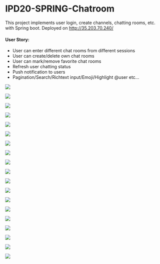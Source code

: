 # IPD20-SPRING-Chatroom

This project implements user login, create channels, chatting rooms, etc. with Spring boot.
Deployed on http://35.203.70.240/

#### **User Story:**
<ul>
<li>User can enter different chat rooms from different sessions</li>
<li>User can create/delete own chat rooms</li>
<li>User can mark/remove favorite chat rooms</li>
<li>Refresh user chatting status</li>
<li>Push notification to users</li>
<li>Pagination/Search/Richtext input/Emoji/Highlight @user etc...</li>
</ul>

![](.README_images/3a887812.png)

![](.README_images/f1f9ebba.png)

![](.README_images/791411ea.png)

![](.README_images/328f6148.png)

![](.README_images/5c69f419.png)

![](.README_images/df80be7b.png)

![](.README_images/6980ba7c.png)

![](.README_images/21e92ad4.png)

![](.README_images/5f8c7ea7.png)

![](.README_images/079f9075.png)

![](.README_images/ac58ebc2.png)

![](.README_images/e60f46fa.png)

![](.README_images/026b1b49.png)

![](.README_images/64a7f0ce.png)

![](.README_images/fd4b2701.png)

![](.README_images/859e96c0.png)

![](.README_images/730639b6.png)

![](.README_images/71ba438d.png)

![](.README_images/8e0cd17b.png)



